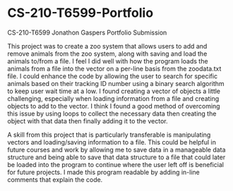 # CS-210-T6599-Portfolio
CS-210-T6599 Jonathon Gaspers Portfolio Submission

This project was to create a zoo system that allows users to add and remove animals from the zoo system, along with saving and load the animals to/from a file. I feel I did well with how the program loads the animals from a file into the vector on a per-line basis from the zoodata.txt file. I could enhance the code by allowing the user to search for specific animals based on their tracking ID number using a binary search algorithm to keep user wait time at a low. I found creating a vector of objects a little challenging, especially when loading information from a file and creating objects to add to the vector. I think I found a good method of overcoming this issue by using loops to collect the necessary data then creating the object with that data then finally adding it to the vector. 

A skill from this project that is particularly transferable is manipulating vectors and loading/saving information to a file. This could be helpful in future courses and work by allowing me to save data in a manageable data structure and being able to save that data structure to a file that could later be loaded into the program to continue where the user left off is beneficial for future projects. I made this program readable by adding in-line comments that explain the code.
